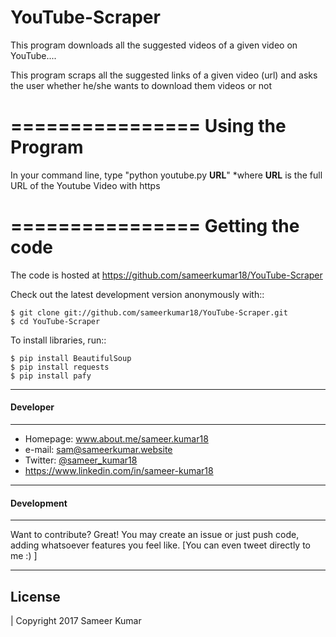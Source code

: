 # YouTube-Scraper
This program downloads all the suggested videos of a given video on YouTube....


This program scraps all the suggested links of a given video (url) and asks the user whether he/she wants to download them videos or not


================
Using the Program
================
In your command line, type "python youtube.py __URL__"
*where __URL__ is the full URL of the Youtube Video with https


================
Getting the code
================


The code is hosted at https://github.com/sameerkumar18/YouTube-Scraper

Check out the latest development version anonymously with::

    $ git clone git://github.com/sameerkumar18/YouTube-Scraper.git
    $ cd YouTube-Scraper

To install libraries, run::

	$ pip install BeautifulSoup  
	$ pip install requests 
	$ pip install pafy 

-------
#### Developer
-------

* Homepage: www.about.me/sameer.kumar18
* e-mail: sam@sameerkumar.website
* Twitter: [@sameer_kumar18](https://twitter.com/sameer_kumar18 "sameer_kumar18 on twitter")
* https://www.linkedin.com/in/sameer-kumar18

-------
#### Development
-------
Want to contribute? Great!
You may create an issue or just push code, adding whatsoever features you feel like. [You can even tweet directly to me :) ]

-------
License
-------

| Copyright 2017 Sameer Kumar
